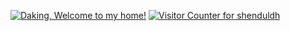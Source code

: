[![Daking, Welcome to my home!](https://pimp-my-readme.webapp.io/pimp-my-readme/wavy-banner?subtitle=Welcome%20to%20my%20home%21&title=Daking)](https://pimp-my-readme.webapp.io)
[![Visitor Counter for shenduldh](https://pimp-my-readme.webapp.io/pimp-my-readme/visitor-counter?page=shenduldh)](https://pimp-my-readme.webapp.io)
